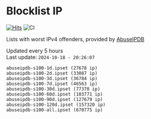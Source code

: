 # Blocklist IP

[![Hits](https://hits.seeyoufarm.com/api/count/incr/badge.svg?url=https%3A%2F%2Fgithub.com%2Fborestad%2Fblocklist-ip%2F&count_bg=%2379C83D&title_bg=%23555555&icon=&icon_color=%23E7E7E7&title=hits&edge_flat=false)](https://hits.seeyoufarm.com)  ![CI](https://img.shields.io/github/workflow/status/borestad/blocklist-ip/CI?style=flat-square)

Lists with worst IPv4 offenders, provided by [AbuseIPDB](https://www.abuseipdb.com/)

<!-- FOOTER-PLACEHOLDER -->
Updated every 5 hours<br>
Last update: `2024-10-18 - 20:26:07`
```
abuseipdb-s100-1d.ipset (27678 ip)
abuseipdb-s100-2d.ipset (33087 ip)
abuseipdb-s100-3d.ipset (36784 ip)
abuseipdb-s100-7d.ipset (46563 ip)
abuseipdb-s100-30d.ipset (77370 ip)
abuseipdb-s100-60d.ipset (103771 ip)
abuseipdb-s100-90d.ipset (127679 ip)
abuseipdb-s100-120d.ipset (157320 ip)
abuseipdb-s100-all.ipset (670775 ip)
```
